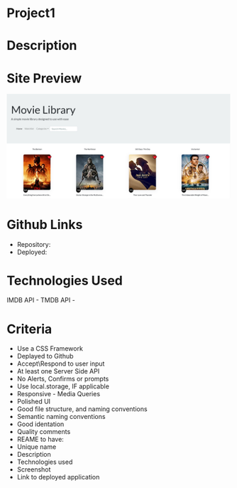 # Project1

# Description


# Site Preview
<p align="center">
    <img alt="Site Preview" src="./assets/images/SitePreview.png">
</p>

# Github Links
- Repository:
- Deployed:

# Technologies Used
IMDB API - 
TMDB API - 


# Criteria
- Use a CSS Framework
- Deplayed to Github
- Accept\Respond to user input
- At least one Server Side API
- No Alerts, Confirms or prompts
- Use local.storage, IF applicable
- Responsive - Media Queries
- Polished UI
- Good file structure, and naming conventions
 - Semantic naming conventions
 - Good identation
 - Quality comments
- REAME to have:
 - Unique name
 - Description
 - Technologies used
 - Screenshot
 - Link to deployed application
